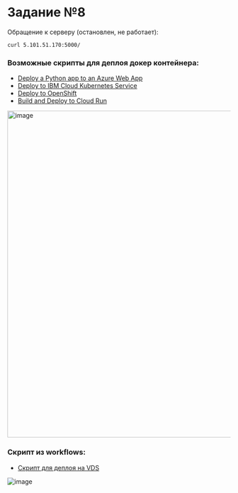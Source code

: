 # Задание №8

Обращение к серверу (остановлен, не работает):
```
curl 5.101.51.170:5000/
```

### Возможные скрипты для деплоя докер контейнера:

- [Deploy a Python app to an Azure Web App](https://github.com/Mor-ald/task8_doker/blob/main/deploy/deploy_azure.yml)
- [Deploy to IBM Cloud Kubernetes Service](https://github.com/Mor-ald/task8_doker/blob/main/deploy/deploy_ibm.yml)
- [Deploy to OpenShift](https://github.com/Mor-ald/task8_doker/blob/main/deploy/deploy_openshift.yml)
- [Build and Deploy to Cloud Run](https://github.com/Mor-ald/task8_doker/blob/main/deploy/deploy_cloudrun.yml)

<img width="737" alt="image" src="https://user-images.githubusercontent.com/72343402/205642928-5cb2ea41-1153-41d8-82b4-403623f15158.png">

### Скрипт из workflows:

- [Скрипт для деплоя на VDS](https://github.com/Mor-ald/task8_docker/blob/main/.github/workflows/docker-image.yml) 

![image](https://user-images.githubusercontent.com/72343402/206737154-42d99407-2915-4f2e-bf7e-3cf43b1840e1.png)
